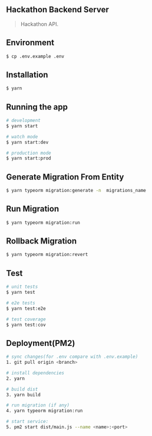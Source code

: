 ## Hackathon Backend Server
> Hackathon API.

## Environment
```bash
$ cp .env.example .env
```

## Installation

```bash
$ yarn
```

## Running the app

```bash
# development
$ yarn start

# watch mode
$ yarn start:dev

# production mode
$ yarn start:prod
```

## Generate Migration From Entity

```bash
$ yarn typeorm migration:generate -n  migrations_name
```

## Run Migration

```bash
$ yarn typeorm migration:run
```

## Rollback Migration 

```bash
$ yarn typeorm migration:revert
```

## Test

```bash
# unit tests
$ yarn test

# e2e tests
$ yarn test:e2e

# test coverage
$ yarn test:cov
```

## Deployment(PM2)

```bash
# sync changes(for .env compare with .env.example)
1. git pull origin <branch>

# install dependencies
2. yarn

# build dist
3. yarn build

# run migration (if any)
4. yarn typeorm migration:run

# start service: 
5. pm2 start dist/main.js --name <name>:<port>
```


